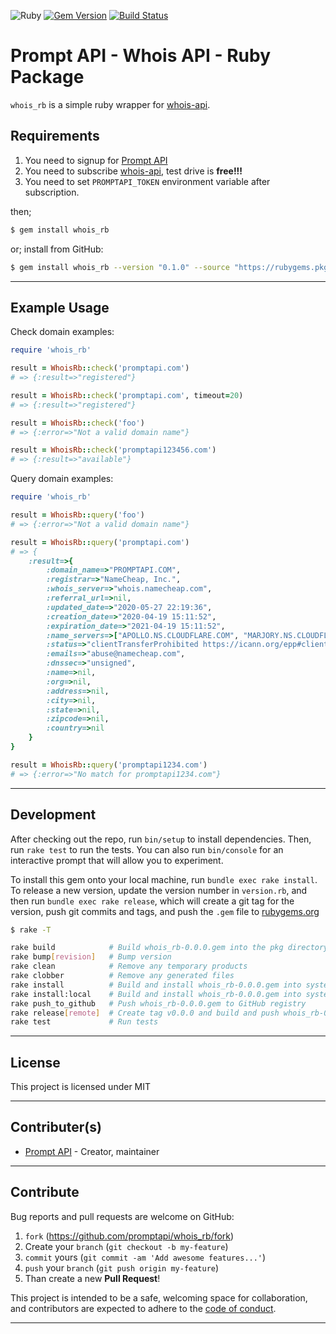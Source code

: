 ![Ruby](https://img.shields.io/badge/ruby-2.7.0-green.svg)
[![Gem Version](https://badge.fury.io/rb/whois_rb.svg)](https://badge.fury.io/rb/whois_rb)
[![Build Status](https://travis-ci.org/promptapi/whois_rb.svg?branch=main)](https://travis-ci.org/promptapi/whois_rb)

# Prompt API - Whois API - Ruby Package

`whois_rb` is a simple ruby wrapper for [whois-api][whois-api].

## Requirements

1. You need to signup for [Prompt API][promptapi-signup]
1. You need to subscribe [whois-api][whois-api], test drive is **free!!!**
1. You need to set `PROMPTAPI_TOKEN` environment variable after subscription.

then;

```bash
$ gem install whois_rb
```

or; install from GitHub:

```bash
$ gem install whois_rb --version "0.1.0" --source "https://rubygems.pkg.github.com/promptapi"
```

---

## Example Usage

Check domain examples:

```ruby
require 'whois_rb'

result = WhoisRb::check('promptapi.com')
# => {:result=>"registered"}

result = WhoisRb::check('promptapi.com', timeout=20)
# => {:result=>"registered"}

result = WhoisRb::check('foo')
# => {:error=>"Not a valid domain name"}

result = WhoisRb::check('promptapi123456.com')
# => {:result=>"available"}
```

Query domain examples:

```ruby
require 'whois_rb'

result = WhoisRb::query('foo')
# => {:error=>"Not a valid domain name"}

result = WhoisRb::query('promptapi.com')
# => {
    :result=>{
        :domain_name=>"PROMPTAPI.COM", 
        :registrar=>"NameCheap, Inc.", 
        :whois_server=>"whois.namecheap.com", 
        :referral_url=>nil, 
        :updated_date=>"2020-05-27 22:19:36", 
        :creation_date=>"2020-04-19 15:11:52", 
        :expiration_date=>"2021-04-19 15:11:52", 
        :name_servers=>["APOLLO.NS.CLOUDFLARE.COM", "MARJORY.NS.CLOUDFLARE.COM"], 
        :status=>"clientTransferProhibited https://icann.org/epp#clientTransferProhibited", 
        :emails=>"abuse@namecheap.com", 
        :dnssec=>"unsigned", 
        :name=>nil, 
        :org=>nil, 
        :address=>nil, 
        :city=>nil, 
        :state=>nil, 
        :zipcode=>nil, 
        :country=>nil
    }
}

result = WhoisRb::query('promptapi1234.com')
# => {:error=>"No match for promptapi1234.com"}
```

---

## Development

After checking out the repo, run `bin/setup` to install dependencies. Then,
run `rake test` to run the tests. You can also run `bin/console` for an
interactive prompt that will allow you to experiment.

To install this gem onto your local machine, run `bundle exec rake install`.
To release a new version, update the version number in `version.rb`, and then
run `bundle exec rake release`, which will create a git tag for the version,
push git commits and tags, and push the `.gem` file to
[rubygems.org][rubygems]

```bash
$ rake -T

rake build            # Build whois_rb-0.0.0.gem into the pkg directory
rake bump[revision]   # Bump version
rake clean            # Remove any temporary products
rake clobber          # Remove any generated files
rake install          # Build and install whois_rb-0.0.0.gem into system gems
rake install:local    # Build and install whois_rb-0.0.0.gem into system gems without network access
rake push_to_github   # Push whois_rb-0.0.0.gem to GitHub registry
rake release[remote]  # Create tag v0.0.0 and build and push whois_rb-0.0.0.gem to rubygems.org
rake test             # Run tests
```

---

## License

This project is licensed under MIT

---

## Contributer(s)

* [Prompt API](https://github.com/promptapi) - Creator, maintainer

---

## Contribute

Bug reports and pull requests are welcome on GitHub:

1. `fork` (https://github.com/promptapi/whois_rb/fork)
1. Create your `branch` (`git checkout -b my-feature`)
1. `commit` yours (`git commit -am 'Add awesome features...'`)
1. `push` your `branch` (`git push origin my-feature`)
1. Than create a new **Pull Request**!

This project is intended to be a safe,
welcoming space for collaboration, and contributors are expected to adhere to
the [code of conduct][coc].

---

[whois-api]:        https://promptapi.com/marketplace/description/whois-api
[promptapi-signup]: https://promptapi.com/#signup-form
[coc]:              https://github.com/promptapi/whois_rb/blob/main/CODE_OF_CONDUCT.md
[rubygems]:         https://rubygems.org